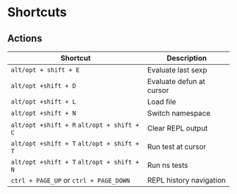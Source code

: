 # Shortcuts

## Actions

| Shortcut                                   | Description              |
|--------------------------------------------|--------------------------|
| `alt/opt + shift + E`                      | Evaluate last sexp       |
| `alt/opt +shift + D`                       | Evaluate defun at cursor |
| `alt/opt +shift + L`                       | Load file                |
| `alt/opt +shift + N`                       | Switch namespace         |
| `alt/opt +shift + R` `alt/opt + shift + C` | Clear REPL output        |
| `alt/opt +shift + T` `alt/opt + shift + T` | Run test at cursor       |
| `alt/opt +shift + T` `alt/opt + shift + N` | Run ns tests             |
| `ctrl + PAGE_UP` or `ctrl + PAGE_DOWN`     | REPL history navigation  |

